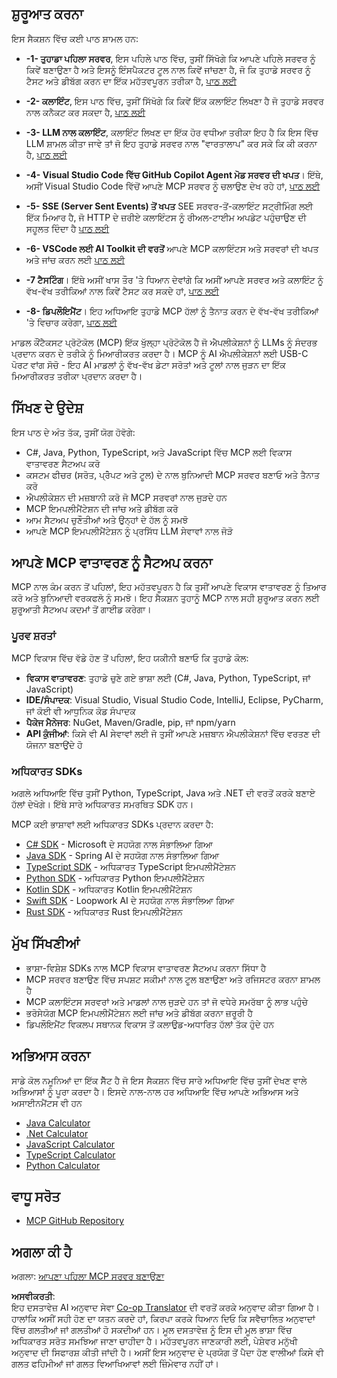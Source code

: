 <!--
CO_OP_TRANSLATOR_METADATA:
{
  "original_hash": "8fdd5786214b32ad33d8b5cf9012a0f7",
  "translation_date": "2025-05-17T08:08:16+00:00",
  "source_file": "03-GettingStarted/README.md",
  "language_code": "pa"
}
-->
## ਸ਼ੁਰੂਆਤ ਕਰਨਾ  

ਇਸ ਸੈਕਸ਼ਨ ਵਿੱਚ ਕਈ ਪਾਠ ਸ਼ਾਮਲ ਹਨ:

- **-1- ਤੁਹਾਡਾ ਪਹਿਲਾ ਸਰਵਰ**, ਇਸ ਪਹਿਲੇ ਪਾਠ ਵਿੱਚ, ਤੁਸੀਂ ਸਿੱਖੋਗੇ ਕਿ ਆਪਣੇ ਪਹਿਲੇ ਸਰਵਰ ਨੂੰ ਕਿਵੇਂ ਬਣਾਉਣਾ ਹੈ ਅਤੇ ਇਸਨੂੰ ਇੰਸਪੈਕਟਰ ਟੂਲ ਨਾਲ ਕਿਵੇਂ ਜਾਂਚਣਾ ਹੈ, ਜੋ ਕਿ ਤੁਹਾਡੇ ਸਰਵਰ ਨੂੰ ਟੈਸਟ ਅਤੇ ਡੀਬੱਗ ਕਰਨ ਦਾ ਇੱਕ ਮਹੱਤਵਪੂਰਨ ਤਰੀਕਾ ਹੈ, [ਪਾਠ ਲਈ](/03-GettingStarted/01-first-server/README.md)

- **-2- ਕਲਾਇੰਟ**, ਇਸ ਪਾਠ ਵਿੱਚ, ਤੁਸੀਂ ਸਿੱਖੋਗੇ ਕਿ ਕਿਵੇਂ ਇੱਕ ਕਲਾਇੰਟ ਲਿਖਣਾ ਹੈ ਜੋ ਤੁਹਾਡੇ ਸਰਵਰ ਨਾਲ ਕਨੈਕਟ ਕਰ ਸਕਦਾ ਹੈ, [ਪਾਠ ਲਈ](/03-GettingStarted/02-client/README.md)

- **-3- LLM ਨਾਲ ਕਲਾਇੰਟ**, ਕਲਾਇੰਟ ਲਿਖਣ ਦਾ ਇੱਕ ਹੋਰ ਵਧੀਆ ਤਰੀਕਾ ਇਹ ਹੈ ਕਿ ਇਸ ਵਿੱਚ LLM ਸ਼ਾਮਲ ਕੀਤਾ ਜਾਵੇ ਤਾਂ ਜੋ ਇਹ ਤੁਹਾਡੇ ਸਰਵਰ ਨਾਲ "ਵਾਰਤਾਲਾਪ" ਕਰ ਸਕੇ ਕਿ ਕੀ ਕਰਨਾ ਹੈ, [ਪਾਠ ਲਈ](/03-GettingStarted/03-llm-client/README.md)

- **-4- Visual Studio Code ਵਿੱਚ GitHub Copilot Agent ਮੋਡ ਸਰਵਰ ਦੀ ਖਪਤ**। ਇੱਥੇ, ਅਸੀਂ Visual Studio Code ਵਿੱਚੋਂ ਆਪਣੇ MCP ਸਰਵਰ ਨੂੰ ਚਲਾਉਣ ਦੇਖ ਰਹੇ ਹਾਂ, [ਪਾਠ ਲਈ](/03-GettingStarted/04-vscode/README.md)

- **-5- SSE (Server Sent Events) ਤੋਂ ਖਪਤ** SEE ਸਰਵਰ-ਤੋਂ-ਕਲਾਇੰਟ ਸਟ੍ਰੀਮਿੰਗ ਲਈ ਇੱਕ ਮਿਆਰ ਹੈ, ਜੋ HTTP ਦੇ ਜ਼ਰੀਏ ਕਲਾਇੰਟਸ ਨੂੰ ਰੀਅਲ-ਟਾਈਮ ਅਪਡੇਟ ਪਹੁੰਚਾਉਣ ਦੀ ਸਹੂਲਤ ਦਿੰਦਾ ਹੈ [ਪਾਠ ਲਈ](/03-GettingStarted/05-sse-server/README.md)

- **-6- VSCode ਲਈ AI Toolkit ਦੀ ਵਰਤੋਂ** ਆਪਣੇ MCP ਕਲਾਇੰਟਸ ਅਤੇ ਸਰਵਰਾਂ ਦੀ ਖਪਤ ਅਤੇ ਜਾਂਚ ਕਰਨ ਲਈ [ਪਾਠ ਲਈ](/03-GettingStarted/06-aitk/README.md)

- **-7 ਟੈਸਟਿੰਗ**। ਇੱਥੇ ਅਸੀਂ ਖਾਸ ਤੌਰ 'ਤੇ ਧਿਆਨ ਦੇਵਾਂਗੇ ਕਿ ਅਸੀਂ ਆਪਣੇ ਸਰਵਰ ਅਤੇ ਕਲਾਇੰਟ ਨੂੰ ਵੱਖ-ਵੱਖ ਤਰੀਕਿਆਂ ਨਾਲ ਕਿਵੇਂ ਟੈਸਟ ਕਰ ਸਕਦੇ ਹਾਂ, [ਪਾਠ ਲਈ](/03-GettingStarted/07-testing/README.md)

- **-8- ਡਿਪਲੌਇਮੈਂਟ**। ਇਹ ਅਧਿਆਇ ਤੁਹਾਡੇ MCP ਹੱਲਾਂ ਨੂੰ ਤੈਨਾਤ ਕਰਨ ਦੇ ਵੱਖ-ਵੱਖ ਤਰੀਕਿਆਂ 'ਤੇ ਵਿਚਾਰ ਕਰੇਗਾ, [ਪਾਠ ਲਈ](/03-GettingStarted/08-deployment/README.md)

ਮਾਡਲ ਕੌਂਟੈਕਸਟ ਪ੍ਰੋਟੋਕੋਲ (MCP) ਇੱਕ ਖੁੱਲ੍ਹਾ ਪ੍ਰੋਟੋਕੋਲ ਹੈ ਜੋ ਐਪਲੀਕੇਸ਼ਨਾਂ ਨੂੰ LLMs ਨੂੰ ਸੰਦਰਭ ਪ੍ਰਦਾਨ ਕਰਨ ਦੇ ਤਰੀਕੇ ਨੂੰ ਮਿਆਰੀਕਰਤ ਕਰਦਾ ਹੈ। MCP ਨੂੰ AI ਐਪਲੀਕੇਸ਼ਨਾਂ ਲਈ USB-C ਪੋਰਟ ਵਾਂਗ ਸੋਚੋ - ਇਹ AI ਮਾਡਲਾਂ ਨੂੰ ਵੱਖ-ਵੱਖ ਡੇਟਾ ਸਰੋਤਾਂ ਅਤੇ ਟੂਲਾਂ ਨਾਲ ਜੁੜਨ ਦਾ ਇੱਕ ਮਿਆਰੀਕਰਤ ਤਰੀਕਾ ਪ੍ਰਦਾਨ ਕਰਦਾ ਹੈ।

## ਸਿੱਖਣ ਦੇ ਉਦੇਸ਼

ਇਸ ਪਾਠ ਦੇ ਅੰਤ ਤੱਕ, ਤੁਸੀਂ ਯੋਗ ਹੋਵੋਗੇ:

- C#, Java, Python, TypeScript, ਅਤੇ JavaScript ਵਿੱਚ MCP ਲਈ ਵਿਕਾਸ ਵਾਤਾਵਰਣ ਸੈਟਅਪ ਕਰੋ
- ਕਸਟਮ ਫੀਚਰ (ਸਰੋਤ, ਪ੍ਰੋੰਪਟ ਅਤੇ ਟੂਲ) ਦੇ ਨਾਲ ਬੁਨਿਆਦੀ MCP ਸਰਵਰ ਬਣਾਓ ਅਤੇ ਤੈਨਾਤ ਕਰੋ
- ਐਪਲੀਕੇਸ਼ਨ ਦੀ ਮਜ਼ਬਾਨੀ ਕਰੋ ਜੋ MCP ਸਰਵਰਾਂ ਨਾਲ ਜੁੜਦੇ ਹਨ
- MCP ਇਮਪਲੀਮੈਂਟੇਸ਼ਨ ਦੀ ਜਾਂਚ ਅਤੇ ਡੀਬੱਗ ਕਰੋ
- ਆਮ ਸੈਟਅਪ ਚੁਣੌਤੀਆਂ ਅਤੇ ਉਨ੍ਹਾਂ ਦੇ ਹੱਲ ਨੂੰ ਸਮਝੋ
- ਆਪਣੇ MCP ਇਮਪਲੀਮੈਂਟੇਸ਼ਨ ਨੂੰ ਪ੍ਰਸਿੱਧ LLM ਸੇਵਾਵਾਂ ਨਾਲ ਜੋੜੋ

## ਆਪਣੇ MCP ਵਾਤਾਵਰਣ ਨੂੰ ਸੈਟਅਪ ਕਰਨਾ

MCP ਨਾਲ ਕੰਮ ਕਰਨ ਤੋਂ ਪਹਿਲਾਂ, ਇਹ ਮਹੱਤਵਪੂਰਨ ਹੈ ਕਿ ਤੁਸੀਂ ਆਪਣੇ ਵਿਕਾਸ ਵਾਤਾਵਰਣ ਨੂੰ ਤਿਆਰ ਕਰੋ ਅਤੇ ਬੁਨਿਆਦੀ ਵਰਕਫਲੋ ਨੂੰ ਸਮਝੋ। ਇਹ ਸੈਕਸ਼ਨ ਤੁਹਾਨੂੰ MCP ਨਾਲ ਸਹੀ ਸ਼ੁਰੂਆਤ ਕਰਨ ਲਈ ਸ਼ੁਰੂਆਤੀ ਸੈਟਅਪ ਕਦਮਾਂ ਤੋਂ ਗਾਈਡ ਕਰੇਗਾ।

### ਪੂਰਵ ਸ਼ਰਤਾਂ

MCP ਵਿਕਾਸ ਵਿੱਚ ਵੱਡੇ ਹੋਣ ਤੋਂ ਪਹਿਲਾਂ, ਇਹ ਯਕੀਨੀ ਬਣਾਓ ਕਿ ਤੁਹਾਡੇ ਕੋਲ:

- **ਵਿਕਾਸ ਵਾਤਾਵਰਣ**: ਤੁਹਾਡੇ ਚੁਣੇ ਗਏ ਭਾਸ਼ਾ ਲਈ (C#, Java, Python, TypeScript, ਜਾਂ JavaScript)
- **IDE/ਸੰਪਾਦਕ**: Visual Studio, Visual Studio Code, IntelliJ, Eclipse, PyCharm, ਜਾਂ ਕੋਈ ਵੀ ਆਧੁਨਿਕ ਕੋਡ ਸੰਪਾਦਕ
- **ਪੈਕੇਜ ਮੈਨੇਜਰ**: NuGet, Maven/Gradle, pip, ਜਾਂ npm/yarn
- **API ਕੁੰਜੀਆਂ**: ਕਿਸੇ ਵੀ AI ਸੇਵਾਵਾਂ ਲਈ ਜੋ ਤੁਸੀਂ ਆਪਣੇ ਮਜ਼ਬਾਨ ਐਪਲੀਕੇਸ਼ਨਾਂ ਵਿੱਚ ਵਰਤਣ ਦੀ ਯੋਜਨਾ ਬਣਾਉਂਦੇ ਹੋ

### ਅਧਿਕਾਰਤ SDKs

ਅਗਲੇ ਅਧਿਆਇ ਵਿੱਚ ਤੁਸੀਂ Python, TypeScript, Java ਅਤੇ .NET ਦੀ ਵਰਤੋਂ ਕਰਕੇ ਬਣਾਏ ਹੱਲਾਂ ਦੇਖੋਗੇ। ਇੱਥੇ ਸਾਰੇ ਅਧਿਕਾਰਤ ਸਮਰਥਿਤ SDK ਹਨ।

MCP ਕਈ ਭਾਸ਼ਾਵਾਂ ਲਈ ਅਧਿਕਾਰਤ SDKs ਪ੍ਰਦਾਨ ਕਰਦਾ ਹੈ:
- [C# SDK](https://github.com/modelcontextprotocol/csharp-sdk) - Microsoft ਦੇ ਸਹਯੋਗ ਨਾਲ ਸੰਭਾਲਿਆ ਗਿਆ
- [Java SDK](https://github.com/modelcontextprotocol/java-sdk) - Spring AI ਦੇ ਸਹਯੋਗ ਨਾਲ ਸੰਭਾਲਿਆ ਗਿਆ
- [TypeScript SDK](https://github.com/modelcontextprotocol/typescript-sdk) - ਅਧਿਕਾਰਤ TypeScript ਇਮਪਲੀਮੈਂਟੇਸ਼ਨ
- [Python SDK](https://github.com/modelcontextprotocol/python-sdk) - ਅਧਿਕਾਰਤ Python ਇਮਪਲੀਮੈਂਟੇਸ਼ਨ
- [Kotlin SDK](https://github.com/modelcontextprotocol/kotlin-sdk) - ਅਧਿਕਾਰਤ Kotlin ਇਮਪਲੀਮੈਂਟੇਸ਼ਨ
- [Swift SDK](https://github.com/modelcontextprotocol/swift-sdk) - Loopwork AI ਦੇ ਸਹਯੋਗ ਨਾਲ ਸੰਭਾਲਿਆ ਗਿਆ
- [Rust SDK](https://github.com/modelcontextprotocol/rust-sdk) - ਅਧਿਕਾਰਤ Rust ਇਮਪਲੀਮੈਂਟੇਸ਼ਨ

## ਮੁੱਖ ਸਿੱਖਣੀਆਂ

- ਭਾਸ਼ਾ-ਵਿਸ਼ੇਸ਼ SDKs ਨਾਲ MCP ਵਿਕਾਸ ਵਾਤਾਵਰਣ ਸੈਟਅਪ ਕਰਨਾ ਸਿੱਧਾ ਹੈ
- MCP ਸਰਵਰ ਬਣਾਉਣ ਵਿੱਚ ਸਪਸ਼ਟ ਸਕੀਮਾਂ ਨਾਲ ਟੂਲ ਬਣਾਉਣਾ ਅਤੇ ਰਜਿਸਟਰ ਕਰਨਾ ਸ਼ਾਮਲ ਹੈ
- MCP ਕਲਾਇੰਟਸ ਸਰਵਰਾਂ ਅਤੇ ਮਾਡਲਾਂ ਨਾਲ ਜੁੜਦੇ ਹਨ ਤਾਂ ਜੋ ਵਧੇਰੇ ਸਮਰੱਥਾ ਨੂੰ ਲਾਭ ਪਹੁੰਚੇ
- ਭਰੋਸੇਯੋਗ MCP ਇਮਪਲੀਮੈਂਟੇਸ਼ਨ ਲਈ ਜਾਂਚ ਅਤੇ ਡੀਬੱਗ ਕਰਨਾ ਜ਼ਰੂਰੀ ਹੈ
- ਡਿਪਲੌਇਮੈਂਟ ਵਿਕਲਪ ਸਥਾਨਕ ਵਿਕਾਸ ਤੋਂ ਕਲਾਉਡ-ਅਧਾਰਿਤ ਹੱਲਾਂ ਤੱਕ ਹੁੰਦੇ ਹਨ

## ਅਭਿਆਸ ਕਰਨਾ

ਸਾਡੇ ਕੋਲ ਨਮੂਨਿਆਂ ਦਾ ਇੱਕ ਸੈੱਟ ਹੈ ਜੋ ਇਸ ਸੈਕਸ਼ਨ ਵਿੱਚ ਸਾਰੇ ਅਧਿਆਇ ਵਿੱਚ ਤੁਸੀਂ ਦੇਖਣ ਵਾਲੇ ਅਭਿਆਸਾਂ ਨੂੰ ਪੂਰਾ ਕਰਦਾ ਹੈ। ਇਸਦੇ ਨਾਲ-ਨਾਲ ਹਰ ਅਧਿਆਇ ਵਿੱਚ ਆਪਣੇ ਅਭਿਆਸ ਅਤੇ ਅਸਾਈਨਮੈਂਟਸ ਵੀ ਹਨ

- [Java Calculator](./samples/java/calculator/README.md)
- [.Net Calculator](../../../03-GettingStarted/samples/csharp)
- [JavaScript Calculator](./samples/javascript/README.md)
- [TypeScript Calculator](./samples/typescript/README.md)
- [Python Calculator](../../../03-GettingStarted/samples/python)

## ਵਾਧੂ ਸਰੋਤ

- [MCP GitHub Repository](https://github.com/microsoft/mcp-for-beginners)

## ਅਗਲਾ ਕੀ ਹੈ

ਅਗਲਾ: [ਆਪਣਾ ਪਹਿਲਾ MCP ਸਰਵਰ ਬਣਾਉਣਾ](/03-GettingStarted/01-first-server/README.md)

**ਅਸਵੀਕਰਤੀ**:  
ਇਹ ਦਸਤਾਵੇਜ਼ AI ਅਨੁਵਾਦ ਸੇਵਾ [Co-op Translator](https://github.com/Azure/co-op-translator) ਦੀ ਵਰਤੋਂ ਕਰਕੇ ਅਨੁਵਾਦ ਕੀਤਾ ਗਿਆ ਹੈ। ਹਾਲਾਂਕਿ ਅਸੀਂ ਸਹੀ ਹੋਣ ਦਾ ਯਤਨ ਕਰਦੇ ਹਾਂ, ਕਿਰਪਾ ਕਰਕੇ ਧਿਆਨ ਦਿਓ ਕਿ ਸਵੈਚਾਲਿਤ ਅਨੁਵਾਦਾਂ ਵਿੱਚ ਗਲਤੀਆਂ ਜਾਂ ਗਲਤੀਆਂ ਹੋ ਸਕਦੀਆਂ ਹਨ। ਮੂਲ ਦਸਤਾਵੇਜ਼ ਨੂੰ ਇਸ ਦੀ ਮੂਲ ਭਾਸ਼ਾ ਵਿੱਚ ਅਧਿਕਾਰਤ ਸਰੋਤ ਸਮਝਿਆ ਜਾਣਾ ਚਾਹੀਦਾ ਹੈ। ਮਹੱਤਵਪੂਰਨ ਜਾਣਕਾਰੀ ਲਈ, ਪੇਸ਼ੇਵਰ ਮਨੁੱਖੀ ਅਨੁਵਾਦ ਦੀ ਸਿਫਾਰਸ਼ ਕੀਤੀ ਜਾਂਦੀ ਹੈ। ਅਸੀਂ ਇਸ ਅਨੁਵਾਦ ਦੇ ਪ੍ਰਯੋਗ ਤੋਂ ਪੈਦਾ ਹੋਣ ਵਾਲੀਆਂ ਕਿਸੇ ਵੀ ਗਲਤ ਫਹਿਮੀਆਂ ਜਾਂ ਗਲਤ ਵਿਆਖਿਆਵਾਂ ਲਈ ਜ਼ਿੰਮੇਵਾਰ ਨਹੀਂ ਹਾਂ।